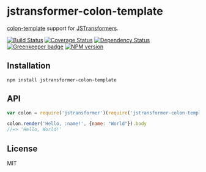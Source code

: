 # jstransformer-colon-template

[colon-template](https://github.com/matthewmueller/colon-template) support for [JSTransformers](http://github.com/jstransformers).

[![Build Status](https://img.shields.io/travis/jstransformers/jstransformer-colon-template/master.svg)](https://travis-ci.org/jstransformers/jstransformer-colon-template)
[![Coverage Status](https://img.shields.io/codecov/c/github/jstransformers/jstransformer-colon-template/master.svg)](https://codecov.io/gh/jstransformers/jstransformer-colon-template)
[![Dependency Status](https://img.shields.io/david/jstransformers/jstransformer-colon-template/master.svg)](http://david-dm.org/jstransformers/jstransformer-colon-template)
[![Greenkeeper badge](https://badges.greenkeeper.io/jstransformers/jstransformer-colon-template.svg)](https://greenkeeper.io/)
[![NPM version](https://img.shields.io/npm/v/jstransformer-colon-template.svg)](https://www.npmjs.org/package/jstransformer-colon-template)

## Installation

    npm install jstransformer-colon-template

## API

```js
var colon = require('jstransformer')(require('jstransformer-colon-template'));

colon.render('Hello, :name!', {name: "World"}).body
//=> 'Hello, World!'
```

## License

MIT
